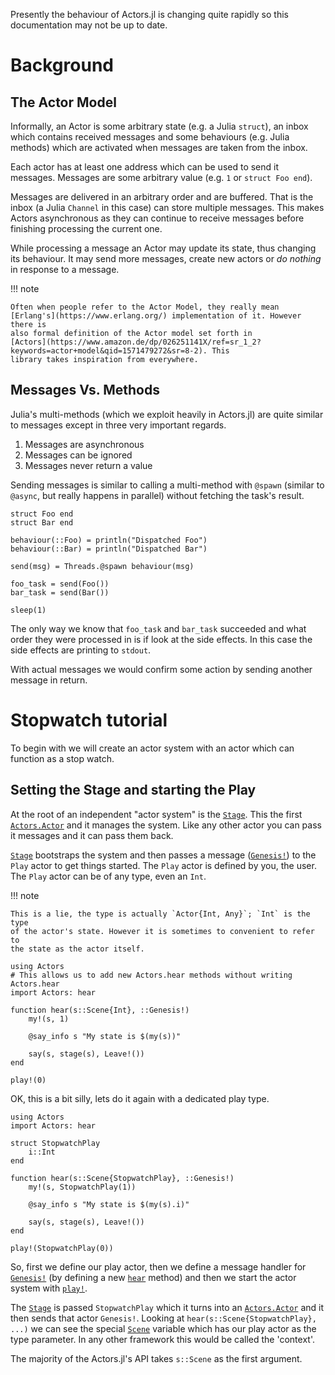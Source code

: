 Presently the behaviour of Actors.jl is changing quite rapidly so this
documentation may not be up to date.

# Background

## The Actor Model

Informally, an Actor is some arbitrary state (e.g. a Julia `struct`), an inbox
which contains received messages and some behaviours (e.g. Julia methods)
which are activated when messages are taken from the inbox.

Each actor has at least one address which can be used to send it
messages. Messages are some arbitrary value (e.g. `1` or `struct Foo end`).

Messages are delivered in an arbitrary order and are buffered. That is the
inbox (a Julia `Channel` in this case) can store multiple messages. This makes
Actors asynchronous as they can continue to receive messages before finishing
processing the current one.

While processing a message an Actor may update its state, thus changing its
behaviour. It may send more messages, create new actors or *do nothing* in
response to a message.

!!! note

    Often when people refer to the Actor Model, they really mean
    [Erlang's](https://www.erlang.org/) implementation of it. However there is
    also formal definition of the Actor model set forth in
    [Actors](https://www.amazon.de/dp/026251141X/ref=sr_1_2?keywords=actor+model&qid=1571479272&sr=8-2). This
    library takes inspiration from everywhere.

## Messages Vs. Methods

Julia's multi-methods (which we exploit heavily in Actors.jl) are quite
similar to messages except in three very important regards.

1. Messages are asynchronous
2. Messages can be ignored
3. Messages never return a value

Sending messages is similar to calling a multi-method with `@spawn` (similar to
`@async`, but really happens in parallel) without fetching the task's result.

```@example
struct Foo end
struct Bar end

behaviour(::Foo) = println("Dispatched Foo")
behaviour(::Bar) = println("Dispatched Bar")

send(msg) = Threads.@spawn behaviour(msg)

foo_task = send(Foo())
bar_task = send(Bar())

sleep(1)
```

The only way we know that `foo_task` and `bar_task` succeeded and what order
they were processed in is if look at the side effects. In this case the side
effects are printing to `stdout`.

With actual messages we would confirm some action by sending another message
in return.

# Stopwatch tutorial

To begin with we will create an actor system with an actor which can function
as a stop watch.

## Setting the Stage and starting the Play

At the root of an independent "actor system" is the [`Stage`](@ref). This the
first [`Actors.Actor`](@ref) and it manages the system. Like any other actor
you can pass it messages and it can pass them back.

[`Stage`](@ref) bootstraps the system and then passes a message
([`Genesis!`](@ref)) to the `Play` actor to get things started. The `Play`
actor is defined by you, the user. The `Play` actor can be of any type, even
an `Int`.

!!! note

    This is a lie, the type is actually `Actor{Int, Any}`; `Int` is the type
    of the actor's state. However it is sometimes to convenient to refer to
    the state as the actor itself.

```@example
using Actors
# This allows us to add new Actors.hear methods without writing Actors.hear
import Actors: hear

function hear(s::Scene{Int}, ::Genesis!)
	my!(s, 1)

	@say_info s "My state is $(my(s))"

	say(s, stage(s), Leave!())
end

play!(0)
```

OK, this is a bit silly, lets do it again with a dedicated play type.

```@example
using Actors
import Actors: hear

struct StopwatchPlay
	i::Int
end

function hear(s::Scene{StopwatchPlay}, ::Genesis!)
	my!(s, StopwatchPlay(1))

	@say_info s "My state is $(my(s).i)"

	say(s, stage(s), Leave!())
end

play!(StopwatchPlay(0))
```

So, first we define our play actor, then we define a message handler for
[`Genesis!`](@ref) (by defining a new [`hear`](@ref) method) and then we start
the actor system with [`play!`](@ref).

The [`Stage`](@ref) is passed `StopwatchPlay` which it turns into an
[`Actors.Actor`](@ref) and it then sends that actor `Genesis!`. Looking at
`hear(s::Scene{StopwatchPlay}, ...)` we can see the special [`Scene`](@ref)
variable which has our play actor as the type parameter. In any other framework
this would be called the 'context'.

The majority of the Actors.jl's API takes `s::Scene` as the first argument.

